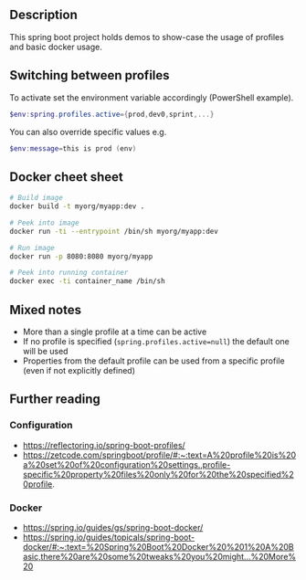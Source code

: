 ## Description

This spring boot project holds demos to show-case the usage of profiles and basic docker usage. 

## Switching between profiles 

To activate set the environment variable accordingly (PowerShell example). 

```PowerShell
$env:spring.profiles.active={prod,dev0,sprint,...}
```

You can also override specific values e.g.

```PowerShell
$env:message=this is prod (env)
```

## Docker cheet sheet

```Bash
# Build image
docker build -t myorg/myapp:dev .

# Peek into image
docker run -ti --entrypoint /bin/sh myorg/myapp:dev

# Run image
docker run -p 8080:8080 myorg/myapp

# Peek into running container
docker exec -ti container_name /bin/sh
```

## Mixed notes 

* More than a single profile at a time can be active 
* If no profile is specified (`spring.profiles.active=null`) the default one will be used 
* Properties from the default profile can be used from a specific profile (even if not explicitly defined)

## Further reading

### Configuration
* https://reflectoring.io/spring-boot-profiles/
* https://zetcode.com/springboot/profile/#:~:text=A%20profile%20is%20a%20set%20of%20configuration%20settings.,profile-specific%20property%20files%20only%20for%20the%20specified%20profile.

### Docker
* https://spring.io/guides/gs/spring-boot-docker/
* https://spring.io/guides/topicals/spring-boot-docker/#:~:text=%20Spring%20Boot%20Docker%20%201%20A%20Basic,there%20are%20some%20tweaks%20you%20might...%20More%20